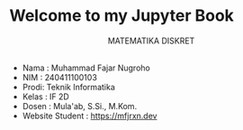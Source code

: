 # Welcome to my Jupyter Book

<!-- This is a small sample book to give you a feel for how book content is
structured.
It shows off a few of the major file types, as well as some sample content.
It does not go in-depth into any particular topic - check out [the Jupyter Book documentation](https://jupyterbook.org) for more information.

Check out the content pages bundled with this sample book to see more. -->
<center>
MATEMATIKA DISKRET
</center>
<br>

* Nama : Muhammad Fajar Nugroho
* NIM : 240411100103
* Prodi: Teknik Informatika
* Kelas : IF 2D
* Dosen : Mula'ab, S.Si., M.Kom.
* Website Student : https://mfjrxn.dev



```{tableofcontents}
```



